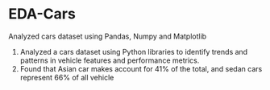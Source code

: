 # EDA-Cars
Analyzed cars dataset using Pandas, Numpy and Matplotlib

1. Analyzed a cars dataset using Python libraries to identify trends and patterns in vehicle features and performance metrics.
2. Found that Asian car makes account for 41% of the total, and sedan cars represent 66% of all vehicle

